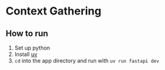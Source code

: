 # Context Gathering

## How to run

1. Set up python
2. Install [uv](https://docs.astral.sh/uv/getting-started/installation/)
3. `cd` into the app directory and run with `uv run fastapi dev`
